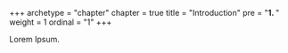 +++
archetype = "chapter"
chapter = true
title = "Introduction"
pre = "<b>1. </b>"
weight = 1
ordinal = "1"
+++

Lorem Ipsum.